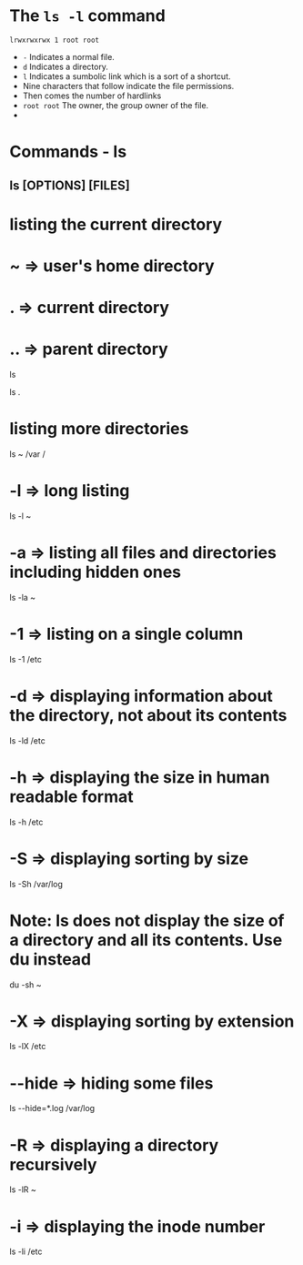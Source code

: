 # The `ls -l` command

`lrwxrwxrwx 1 root root`

- `-` Indicates a normal file.
- `d` Indicates a directory.
- `l` Indicates a sumbolic link which is a sort of a shortcut.
- Nine characters that follow indicate the file permissions.
- Then comes the number of hardlinks
- `root root` The owner, the group owner of the file.
-

# Commands - ls

## ls [OPTIONS] [FILES]

# listing the current directory

# ~ => user's home directory

# . => current directory

# .. => parent directory

ls

ls .

# listing more directories

ls ~ /var /

# -l => long listing

ls -l ~

# -a => listing all files and directories including hidden ones

ls -la ~

# -1 => listing on a single column

ls -1 /etc

# -d => displaying information about the directory, not about its contents

ls -ld /etc

# -h => displaying the size in human readable format

ls -h /etc

# -S => displaying sorting by size

ls -Sh /var/log

# Note: ls does not display the size of a directory and all its contents. Use du instead

du -sh ~

# -X => displaying sorting by extension

ls -lX /etc

# --hide => hiding some files

ls --hide=\*.log /var/log

# -R => displaying a directory recursively

ls -lR ~

# -i => displaying the inode number

ls -li /etc
